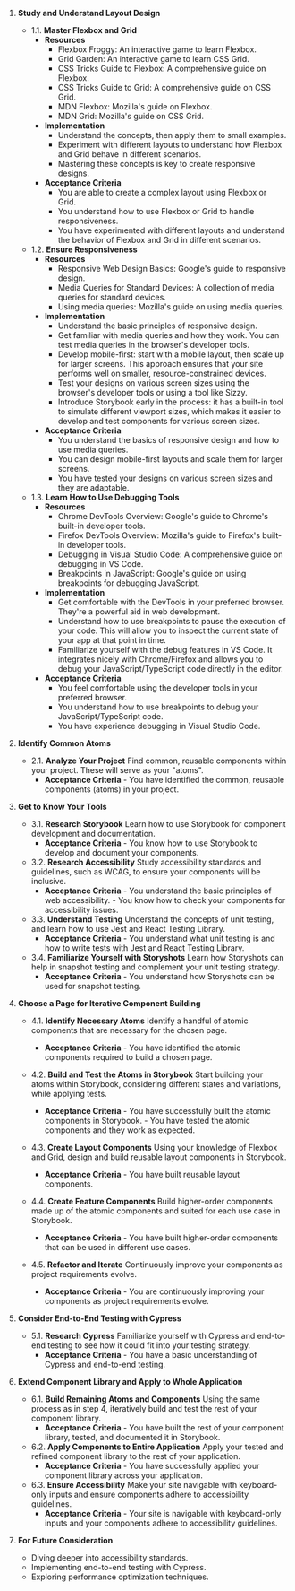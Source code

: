 1. **Study and Understand Layout Design**

      - 1.1. **Master Flexbox and Grid**
           - **Resources**
                - Flexbox Froggy: An interactive game to learn Flexbox.
                - Grid Garden: An interactive game to learn CSS Grid.
                - CSS Tricks Guide to Flexbox: A comprehensive guide on Flexbox.
                - CSS Tricks Guide to Grid: A comprehensive guide on CSS Grid.
                - MDN Flexbox: Mozilla's guide on Flexbox.
                - MDN Grid: Mozilla's guide on CSS Grid.
           - **Implementation**
                - Understand the concepts, then apply them to small examples.
                - Experiment with different layouts to understand how Flexbox and Grid behave in different scenarios.
                - Mastering these concepts is key to create responsive designs.
           - **Acceptance Criteria**
                - You are able to create a complex layout using Flexbox or Grid.
                - You understand how to use Flexbox or Grid to handle responsiveness.
                - You have experimented with different layouts and understand the behavior of Flexbox and Grid in different scenarios.
      - 1.2. **Ensure Responsiveness**
           - **Resources**
                - Responsive Web Design Basics: Google's guide to responsive design.
                - Media Queries for Standard Devices: A collection of media queries for standard devices.
                - Using media queries: Mozilla's guide on using media queries.
           - **Implementation**
                - Understand the basic principles of responsive design.
                - Get familiar with media queries and how they work. You can test media queries in the browser's developer tools.
                - Develop mobile-first: start with a mobile layout, then scale up for larger screens. This approach ensures that your site performs well on smaller, resource-constrained devices.
                - Test your designs on various screen sizes using the browser's developer tools or using a tool like Sizzy.
                - Introduce Storybook early in the process: it has a built-in tool to simulate different viewport sizes, which makes it easier to develop and test components for various screen sizes.
           - **Acceptance Criteria**
                - You understand the basics of responsive design and how to use media queries.
                - You can design mobile-first layouts and scale them for larger screens.
                - You have tested your designs on various screen sizes and they are adaptable.
      - 1.3. **Learn How to Use Debugging Tools**
           - **Resources**
                - Chrome DevTools Overview: Google's guide to Chrome's built-in developer tools.
                - Firefox DevTools Overview: Mozilla's guide to Firefox's built-in developer tools.
                - Debugging in Visual Studio Code: A comprehensive guide on debugging in VS Code.
                - Breakpoints in JavaScript: Google's guide on using breakpoints for debugging JavaScript.
           - **Implementation**
                - Get comfortable with the DevTools in your preferred browser. They're a powerful aid in web development.
                - Understand how to use breakpoints to pause the execution of your code. This will allow you to inspect the current state of your app at that point in time.
                - Familiarize yourself with the debug features in VS Code. It integrates nicely with Chrome/Firefox and allows you to debug your JavaScript/TypeScript code directly in the editor.
           - **Acceptance Criteria**
                - You feel comfortable using the developer tools in your preferred browser.
                - You understand how to use breakpoints to debug your JavaScript/TypeScript code.
                - You have experience debugging in Visual Studio Code.

2. **Identify Common Atoms**

      - 2.1. **Analyze Your Project**
        Find common, reusable components within your project. These will serve as your "atoms".
           - **Acceptance Criteria** - You have identified the common, reusable components (atoms) in your project.

3. **Get to Know Your Tools**

      - 3.1. **Research Storybook**
        Learn how to use Storybook for component development and documentation.
           - **Acceptance Criteria** - You know how to use Storybook to develop and document your components.
      - 3.2. **Research Accessibility**
        Study accessibility standards and guidelines, such as WCAG, to ensure your components will be inclusive.
           - **Acceptance Criteria** - You understand the basic principles of web accessibility. - You know how to check your components for accessibility issues.
      - 3.3. **Understand Testing**
        Understand the concepts of unit testing, and learn how to use Jest and React Testing Library.
           - **Acceptance Criteria** - You understand what unit testing is and how to write tests with Jest and React Testing Library.
      - 3.4. **Familiarize Yourself with Storyshots**
        Learn how Storyshots can help in snapshot testing and complement your unit testing strategy.
           - **Acceptance Criteria** - You understand how Storyshots can be used for snapshot testing.

4. **Choose a Page for Iterative Component Building**

      - 4.1. **Identify Necessary Atoms**
        Identify a handful of atomic components that are necessary for the chosen page.
           - **Acceptance Criteria** - You have identified the atomic components required to build a chosen page.
      - 4.2. **Build and Test the Atoms in Storybook**
        Start building your atoms within Storybook, considering different states and variations, while applying tests.
           - **Acceptance Criteria** - You have successfully built the atomic components in Storybook. - You have tested the atomic components and they work as expected.
      - 4.3. **Create Layout Components**
        Using your knowledge of Flexbox and Grid, design and build reusable layout components in Storybook.

           - **Acceptance Criteria** - You have built reusable layout components.

      - 4.4. **Create Feature Components**
        Build higher-order components made up of the atomic components and suited for each use case in Storybook.
           - **Acceptance Criteria** - You have built higher-order components that can be used in different use cases.
      - 4.5. **Refactor and Iterate**
        Continuously improve your components as project requirements evolve.
           - **Acceptance Criteria** - You are continuously improving your components as project requirements evolve.

5. **Consider End-to-End Testing with Cypress**

      - 5.1. **Research Cypress**
        Familiarize yourself with Cypress and end-to-end testing to see how it could fit into your testing strategy.
           - **Acceptance Criteria** - You have a basic understanding of Cypress and end-to-end testing.

6. **Extend Component Library and Apply to Whole Application**

      - 6.1. **Build Remaining Atoms and Components**
        Using the same process as in step 4, iteratively build and test the rest of your component library.
           - **Acceptance Criteria** - You have built the rest of your component library, tested, and documented it in Storybook.
      - 6.2. **Apply Components to Entire Application**
        Apply your tested and refined component library to the rest of your application.
           - **Acceptance Criteria** - You have successfully applied your component library across your application.
      - 6.3. **Ensure Accessibility**
        Make your site navigable with keyboard-only inputs and ensure components adhere to accessibility guidelines.
           - **Acceptance Criteria** - Your site is navigable with keyboard-only inputs and your components adhere to accessibility guidelines.

7. **For Future Consideration**
      - Diving deeper into accessibility standards.
      - Implementing end-to-end testing with Cypress.
      - Exploring performance optimization techniques.
